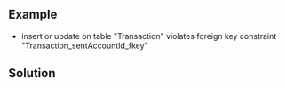 ## Example

- insert or update on table "Transaction" violates foreign key constraint "Transaction_sentAccountId_fkey"

## Solution
